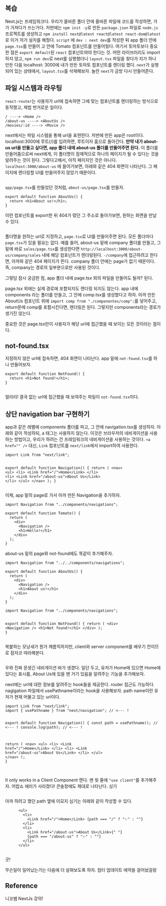 <h2 id="복습">복습</h2>
<p>Next.js는 프레임워크다.
우리가 올바른 폴더 안에 올바른 파일에 코드를 작성하면, 갸가 가져다가 쓰는거다.
저번에는 <code>npm init -y</code>로 만든 <code>package.json</code> 파일로 <code>node.js</code> 프로젝트를 생성하고 <code>npm install next@latest react@latest react-dom@latest</code>로 이거 저거 설치를 해줬다.
<code>script</code> 에 <code>dev : next dev</code>를 작성한 뒤 app 폴더 안에 <code>page.tsx</code>를 만들어 고 안에 Tomato 컴포넌트를 만들어뒀다.
여기서 토마토보다 중요한 점은 <code>export default</code>된 <code>react</code> 컴포넌트여야 한다는 것.
어떤 라이브러리도 import 하지 않고, <code>npm run dev</code>로 next를 실행했더니 <code>layout.tsx</code> 파일을 찾다가 지가 하나 만든 다음 localhost: 3000에 내가 만든 토마토 컴포넌트를 렌더링 했다.
<code>next</code>가 실행되어 있는 상태에서, <code>layout.tsx</code>를 삭제해보자. 놀란 <code>next</code>가 금방 다시 만들어준다.</p>
<h2 id="파일-시스템과-라우팅">파일 시스템과 라우팅</h2>
<p><code>react-router</code>는 사용자가 url에 접속하면 그에 맞는 컴포넌트를 렌더링하는 방식으로 동작했고, 제법 번거로운 일이다.</p>
<pre><code>/ ----&gt; &lt;Home /&gt;
/about-us ----&gt; &lt;AboutUs /&gt;
/movies/:id ----&gt; &lt;Movie /&gt;</code></pre><p>next에서는 파일 시스템을 통해 url을 표현한다.
저번에 만든 app은 root이다. localhost:3000에 루트(/)를 입려하면, 루트이자 홈으로 돌아간다.
<strong>만약 내가 about-us url을 만들고 싶다면, app 폴더 내에 about-us 폴더를 만들어주면 된다.</strong>
이 폴더를 만들어줌으로써 next에게, 이 폴더명이 잠재적으로 하나의 페이지가 될 수 있다는 것을 알려주는 것이 된다.
그렇다고해서, 아직 페이지인 것은 아니다. <code>localhost:3000/about-us</code> 에 들어가보면, 아래와 같은 404 화면이 나타난다. 그 페이지에 렌더링할 UI를 만들어주지 않았기 때문이다.</p>
<p><img alt="" src="https://velog.velcdn.com/images/coolgamja_/post/33383ed7-612b-431e-8017-87ae2b4972e3/image.png" /></p>
<p><code>app/page.tsx</code>를 만들었던 것처럼, <code>about-us/page.tsx</code>를 만들자.</p>
<pre><code>export default function AboutUs() {
  return &lt;h1&gt;About us!&lt;/h1&gt;;
}</code></pre><p>이런 컴포넌트를 export한 뒤 404가 떴던 그 주소로 돌아가보면, 원하는 화면을 만날 수 있다.</p>
<p><img alt="" src="https://velog.velcdn.com/images/coolgamja_/post/229ef5e6-3d24-4082-8200-af353a1e3838/image.png" /></p>
<p>폴더명을 원하는 url로 지정하고, <code>page.tsx</code>로 UI를 만들어주면 된다.
모든 폴더마다 <code>page.tsx</code>가 있을 필요는 없다.
예를 들어, about-us 밑에 company 폴더를 만들고, 그 밑에 바로 <code>sales/page.tsx</code>를 생성한다면 <code>http://localhost:3000/about-us/company/sales</code> 내에 해당 컴포넌트가 렌더링된다.
<code>-/company</code>에 접근하려고 한다면, 아까와 같은 404 페이지가 뜬다.
company 폴더 안에는 page가 없기 때문이다.
즉, company는 경로의 일부분으로만 사용된 것이다.</p>
<p>그렇담 잠시 궁금한 점, app 폴더 내에 page.tsx 외의 파일을 만들어도 될까?
된다.</p>
<p>page.tsx 외에는 실제 경로에 포함되지도 렌더링 되지도 않는다.
app 내에 components 라는 폴더를 만들고, 그 안에 comp.tsx를 생성했다고 하자.
아까 만든 AboutUs 컴포넌트 위에 <code>import comp from &quot;./componentes/comp&quot;;</code>를 넣어주고, return문에 comp를 포함시킨다면, 렌더링은 된다.
그렇지만 components라는 경로가 생기진 않는다.</p>
<p>중요한 것은 page.tsx만이 사용자가 해당 url에 접근했을 때 보이는 모든 것이라는 점이다.</p>
<h2 id="not-foundtsx">not-found.tsx</h2>
<p>지정하지 않은 url에 접속하면, 404 화면이 나타난다.
app 밑에 <code>not-found.tsx</code>를 하나 만들어보자.</p>
<pre><code>export default function NotFound() {
  return &lt;h1&gt;Not found!&lt;/h1&gt;;
}
</code></pre><p><img alt="" src="https://velog.velcdn.com/images/coolgamja_/post/4c951108-4e23-4c03-97e6-d27fcd1013dc/image.png" /></p>
<p>얼라리!
결국 없는 url에 접근했을 때 보여주는 파일이 <code>not-found.tsx</code>이다.</p>
<h2 id="상단-navigation-bar-구현하기">상단 navigation bar 구현하기</h2>
<p>app과 같은 레벨에 components 폴더를 파고, 그 안에 navigation.tsx를 생성하자.
아래와 같이 작성하되, a 태그는 사용하지 않는다.
이것은 브라우저의 네비게이션을 사용하는 방법이고, 우리가 하려는 건 프레임워크의 네비게이션을 사용하는 것이다.
<code>&lt;a href=&quot;&quot; /&gt;</code> 대신, <code>Link</code> 컴포넌트를 <code>next/link</code>에서 import하여 사용한다.</p>
<pre><code>import Link from &quot;next/link&quot;;

export default function Navigation() {
  return (
    &lt;nav&gt;
      &lt;ul&gt;
        &lt;li&gt;
          &lt;Link href=&quot;/&quot;&gt;Home&lt;/Link&gt;
        &lt;/li&gt;
        &lt;li&gt;
          &lt;Link href=&quot;/about-us&quot;&gt;About Us&lt;/Link&gt;
        &lt;/li&gt;
      &lt;/ul&gt;
    &lt;/nav&gt;
  );
}</code></pre><p>이제, app 밑의 page로 가서 아까 만든 Navigation을 추가하자.</p>
<pre><code>import Navigation from &quot;../components/navigations&quot;;

export default function Tomato() {
  return (
    &lt;div&gt;
      &lt;Navigation /&gt;
      &lt;h1&gt;Hello!&lt;/h1&gt;
    &lt;/div&gt;
  );
}</code></pre><p>about-us 밑의 page와 not-found에도 똑같이 추가해주자.</p>
<pre><code>import Navigation from &quot;../../components/navigations&quot;;

export default function AboutUs() {
  return (
    &lt;div&gt;
      &lt;Navigation /&gt;
      &lt;h1&gt;About us!&lt;/h1&gt;
    &lt;/div&gt;
  );
}</code></pre><pre><code>import Navigation from &quot;../components/navigations&quot;;

export default function NotFound() {
  return (
    &lt;div&gt;
      &lt;Navigation /&gt;
      &lt;h1&gt;Not found!&lt;/h1&gt;
    &lt;/div&gt;
  );
}</code></pre><p>복붙하는 모냥새가 뭔가 깨름칙하지만, client와 server component를 배우기 전이므로 잠자코 따라해본다.</p>
<p><img alt="" src="https://velog.velcdn.com/images/coolgamja_/post/6ee9b830-fc03-4468-bcf7-615f082ffff2/image.png" /></p>
<p>우와
진짜 몬생긴 네비게이션 바가 생겼다.
일단 두고, 유저가 Home에 있으면 Home에 있다는 표시를, About Us에 있을 땐 거기 있음을 알려주는 기능을 추가해보자.</p>
<p>next에는 url에 대한 정보를 알려주는 hook들을 제공한다. router 접근도 가능하다.
nagigation 파일에서 usePathname이라는 hook을 사용해보자.
path name이란 유저가 현재 머물고 있는 url이다.</p>
<pre><code>import Link from &quot;next/link&quot;;
import { usePathname } from &quot;next/navigation&quot;; // &lt;--- !

export default function Navigation() {
  const path = usePathname(); // &lt;--- !
  console.log(path); // &lt;--- !

  return (
    &lt;nav&gt;
      &lt;ul&gt;
        &lt;li&gt;
          &lt;Link href=&quot;/&quot;&gt;Home&lt;/Link&gt;
        &lt;/li&gt;
        &lt;li&gt;
          &lt;Link href=&quot;/about-us&quot;&gt;About Us&lt;/Link&gt;
        &lt;/li&gt;
      &lt;/ul&gt;
    &lt;/nav&gt;
  );
}</code></pre><p><img alt="" src="https://velog.velcdn.com/images/coolgamja_/post/f31187e3-f2a7-47fd-9fe3-3b6e034975a5/image.png" /></p>
<p>It only works in a Client Component 랜다.
맨 윗 줄에 <code>&quot;use client&quot;</code>를 추가해주자.
어랍쇼 에러가 사라졌다!
콘솔창에도 제대로 나타난다. 싱기</p>
<p><img alt="" src="https://velog.velcdn.com/images/coolgamja_/post/6c4b0634-3d62-40c4-935f-f97b0cd0d739/image.png" /></p>
<p>아까 하려고 했던 path 옆에 이모지 심기는 아래와 같이 작성할 수 있다.</p>
<pre><code>      &lt;ul&gt;
        &lt;li&gt;
          &lt;Link href=&quot;/&quot;&gt;Home&lt;/Link&gt; {path === &quot;/&quot; ? &quot;✨&quot; : &quot;&quot;}
        &lt;/li&gt;
        &lt;li&gt;
          &lt;Link href=&quot;/about-us&quot;&gt;About Us&lt;/Link&gt;{&quot; &quot;}
          {path === &quot;/about-us&quot; ? &quot;✨&quot; : &quot;&quot;}
        &lt;/li&gt;
      &lt;/ul&gt;</code></pre><p><img alt="" src="https://velog.velcdn.com/images/coolgamja_/post/a6fd05f6-5f10-46da-81ec-8403921e2255/image.png" /></p>
<p>굿!</p>
<p>무슨일이 일어났는가는 다음에 더 살펴보도록 하자.
컴터 업데이트 에약을 걸어놨걸랑</p>
<h2 id="reference">Reference</h2>
<p>니꼬쌤 NextJs 강의!</p>
